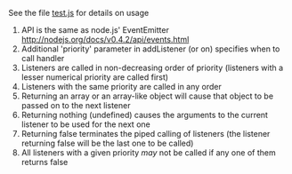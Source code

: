 
See the file [test.js](https://github.com/dhruvbird/eventpipe/blob/master/test.js) for details on usage

1. API is the same as node.js' EventEmitter http://nodejs.org/docs/v0.4.2/api/events.html
2. Additional 'priority' parameter in addListener (or on) specifies when to call handler
3. Listeners are called in non-decreasing order of priority (listeners with a lesser numerical priority are called first)
4. Listeners with the same priority are called in any order
5. Returning an array or an array-like object will cause that object to be passed on to the next listener
6. Returning nothing (undefined) causes the arguments to the current listener to be used for the next one
7. Returning false terminates the piped calling of listeners (the listener returning false will be the last one to be called)
8. All listeners with a given priority *may* not be called if any one of them returns false
